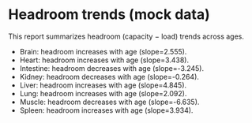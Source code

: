 # Headroom trends (mock data)

This report summarizes headroom (capacity − load) trends across ages.

- Brain: headroom increases with age (slope=2.555).
- Heart: headroom increases with age (slope=3.438).
- Intestine: headroom decreases with age (slope=-3.245).
- Kidney: headroom decreases with age (slope=-0.264).
- Liver: headroom increases with age (slope=4.845).
- Lung: headroom increases with age (slope=2.092).
- Muscle: headroom decreases with age (slope=-6.635).
- Spleen: headroom increases with age (slope=3.934).
